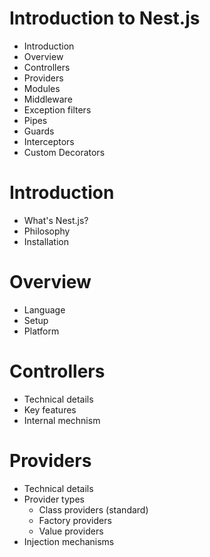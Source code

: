 # Introduction to Nest.js

- Introduction
- Overview
- Controllers
- Providers
- Modules
- Middleware
- Exception filters
- Pipes
- Guards
- Interceptors
- Custom Decorators



# Introduction

- What's Nest.js?
- Philosophy
- Installation

# Overview

- Language
- Setup
- Platform

# Controllers

- Technical details
- Key features
- Internal mechnism

# Providers

- Technical details
- Provider types
    - Class providers (standard)
    - Factory providers
    - Value providers
- Injection mechanisms